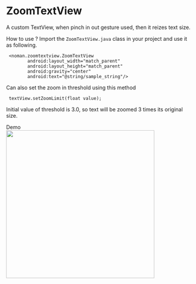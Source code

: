 # ZoomTextView
A custom TextView, when pinch in out gesture used, then it reizes text size. 

How to use ?
Import the `ZoomTextView.java` class in your project and use it as following.
```
 <noman.zoomtextview.ZoomTextView
        android:layout_width="match_parent"
        android:layout_height="match_parent"
        android:gravity="center"
        android:text="@string/sample_string"/>
```

Can also set the zoom in threshold using this method

```
 textView.setZoomLimit(float value);
```
Initial value of threshold is 3.0, so text will be zoomed 3 times its original size.

Demo <br/>
<img src="https://raw.githubusercontent.com/nomanr/ZoomTextView/master/demo.gif" width="400">
